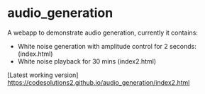 # audio_generation

A webapp to demonstrate audio generation, currently it contains:
- White noise generation with amplitude control for 2 seconds: (index.html)
- White noise playback for 30 mins (index2.html)

  

[Latest working version] https://codesolutions2.github.io/audio_generation/index2.html
